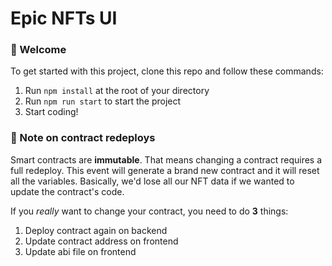 # Epic NFTs UI

### 👋 Welcome

To get started with this project, clone this repo and follow these commands:

1. Run `npm install` at the root of your directory
2. Run `npm run start` to start the project
3. Start coding!

### 🙋 Note on contract redeploys

Smart contracts are **immutable**. That means changing a contract requires a full redeploy. This event will generate a brand new contract and it will reset all the variables. Basically, we'd lose all our NFT data if we wanted to update the contract's code.

If you _really_ want to change your contract, you need to do **3** things:

1. Deploy contract again on backend
2. Update contract address on frontend
3. Update abi file on frontend
